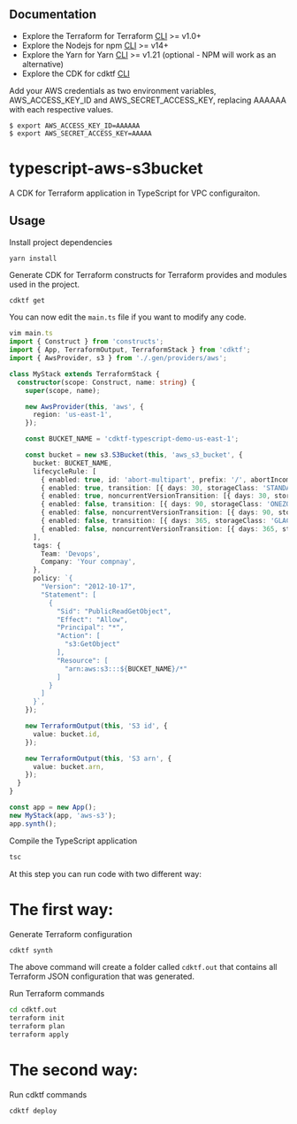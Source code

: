 ## Documentation

* Explore the Terraform for Terraform [CLI](https://www.terraform.io/downloads.html) >= v1.0+
* Explore the Nodejs for npm [CLI](https://nodejs.org/en/) >= v14+
* Explore the Yarn for Yarn [CLI](https://classic.yarnpkg.com/en/docs/install#debian-stable) >= v1.21 (optional - NPM will work as an alternative)
* Explore the CDK for cdktf [CLI](https://github.com/hashicorp/terraform-cdk#build)


Add your AWS credentials as two environment variables, AWS_ACCESS_KEY_ID and AWS_SECRET_ACCESS_KEY, replacing AAAAAA with each respective values.
```shell
$ export AWS_ACCESS_KEY_ID=AAAAAA
$ export AWS_SECRET_ACCESS_KEY=AAAAA
```

# typescript-aws-s3bucket

A CDK for Terraform application in TypeScript for VPC configuraiton.

## Usage

Install project dependencies

```shell
yarn install
```

Generate CDK for Terraform constructs for Terraform provides and modules used in the project.

```bash
cdktf get
```

You can now edit the `main.ts` file if you want to modify any code.

```typescript
vim main.ts
import { Construct } from 'constructs';
import { App, TerraformOutput, TerraformStack } from 'cdktf';
import { AwsProvider, s3 } from './.gen/providers/aws';

class MyStack extends TerraformStack {
  constructor(scope: Construct, name: string) {
    super(scope, name);

    new AwsProvider(this, 'aws', {
      region: 'us-east-1',
    });

    const BUCKET_NAME = 'cdktf-typescript-demo-us-east-1';

    const bucket = new s3.S3Bucket(this, 'aws_s3_bucket', {
      bucket: BUCKET_NAME,
      lifecycleRule: [
        { enabled: true, id: 'abort-multipart', prefix: '/', abortIncompleteMultipartUploadDays: 7 },
        { enabled: true, transition: [{ days: 30, storageClass: 'STANDARD_IA' }] },
        { enabled: true, noncurrentVersionTransition: [{ days: 30, storageClass: 'STANDARD_IA' }] },
        { enabled: false, transition: [{ days: 90, storageClass: 'ONEZONE_IA' }] },
        { enabled: false, noncurrentVersionTransition: [{ days: 90, storageClass: 'ONEZONE_IA' }] },
        { enabled: false, transition: [{ days: 365, storageClass: 'GLACIER' }] },
        { enabled: false, noncurrentVersionTransition: [{ days: 365, storageClass: 'ONEZONE_IA' }] },
      ],
      tags: {
        Team: 'Devops',
        Company: 'Your compnay',
      },
      policy: `{
        "Version": "2012-10-17",
        "Statement": [
          {
            "Sid": "PublicReadGetObject",
            "Effect": "Allow",
            "Principal": "*",
            "Action": [
              "s3:GetObject"
            ],
            "Resource": [
              "arn:aws:s3:::${BUCKET_NAME}/*"
            ]
          }
        ]
      }`,
    });

    new TerraformOutput(this, 'S3 id', {
      value: bucket.id,
    });

    new TerraformOutput(this, 'S3 arn', {
      value: bucket.arn,
    });
  }
}

const app = new App();
new MyStack(app, 'aws-s3');
app.synth();
```

Compile the TypeScript application

```bash
tsc
```
At this step you can run code with two different way:

# The first way:

Generate Terraform configuration

```bash
cdktf synth
```

The above command will create a folder called `cdktf.out` that contains all Terraform JSON configuration that was generated.

Run Terraform commands

```bash
cd cdktf.out
terraform init
terraform plan
terraform apply
```

# The second way:

Run cdktf commands

```bash
cdktf deploy
```
